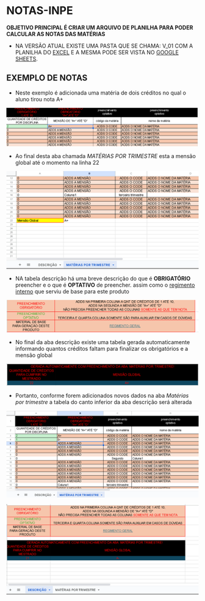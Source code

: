 # NOTAS-INPE

**OBJETIVO PRINCIPAL É CRIAR UM ARQUIVO DE PLANILHA PARA PODER CALCULAR AS NOTAS DAS MATÉRIAS**

- NA VERSÃO ATUAL EXISTE UMA PASTA QUE SE CHAMA: V_01 COM A PLANILHA DO [EXCEL](V_01/MODELO_DE_PLANILHA_NOTAS_INPE_MESTRADO_DANIEL_FARKATV1.0.xlsx) E A MESMA PODE SER VISTA NO [GOOGLE SHEETS](https://docs.google.com/spreadsheets/d/1JC8rRvmfI_AnBJ6aGWLjp92_lxnswQU4nCeEfIbexVE/edit?usp=sharing).

## EXEMPLO DE NOTAS

- Neste exemplo é adicionada uma matéria de dois créditos no qual o aluno tirou nota A+

![exemplo de matéria com mensão A+ e dois créditos](image.png)

- Ao final desta aba chamada _MATÉRIAS POR TRIMESTRE_ esta a mensão global até o momento na linha 22

![Mensão Global](image-1.png)

- NA tabela descrição há uma breve descrição do que é **OBRIGATÓRIO** preencher e o que é **OPTATIVO** de preencher. assim como o [regimento interno](https://www.gov.br/inpe/pt-br/area-conhecimento/posgraduacao/regimentos) que serviu de base para este produto

![organização da aba de descrição info da matérias por trimestre](image-2.png)

- No final da aba descrição existe uma tabela gerada automaticamente informando quantos créditos faltam para finalizar os obrigatórios e a mensão global

![exemplo com base no caso de 2 créditos e mensão A+](image-3.png)

- Portanto, conforme forem adicionados novos dados na aba _Matérias por trimestre_ a tabela do canto inferior da aba descrição será alterada

![alt text](image-6.png)

![alt text](image-5.png)
